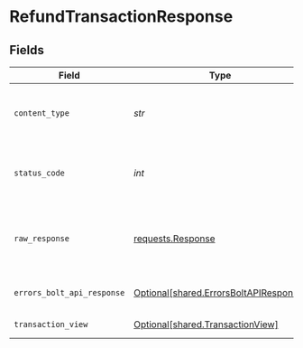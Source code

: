 # RefundTransactionResponse


## Fields

| Field                                                                                  | Type                                                                                   | Required                                                                               | Description                                                                            |
| -------------------------------------------------------------------------------------- | -------------------------------------------------------------------------------------- | -------------------------------------------------------------------------------------- | -------------------------------------------------------------------------------------- |
| `content_type`                                                                         | *str*                                                                                  | :heavy_check_mark:                                                                     | HTTP response content type for this operation                                          |
| `status_code`                                                                          | *int*                                                                                  | :heavy_check_mark:                                                                     | HTTP response status code for this operation                                           |
| `raw_response`                                                                         | [requests.Response](https://requests.readthedocs.io/en/latest/api/#requests.Response)  | :heavy_minus_sign:                                                                     | Raw HTTP response; suitable for custom response parsing                                |
| `errors_bolt_api_response`                                                             | [Optional[shared.ErrorsBoltAPIResponse]](../../models/shared/errorsboltapiresponse.md) | :heavy_minus_sign:                                                                     | Generic Error Schema                                                                   |
| `transaction_view`                                                                     | [Optional[shared.TransactionView]](../../models/shared/transactionview.md)             | :heavy_minus_sign:                                                                     | Refund Successful                                                                      |